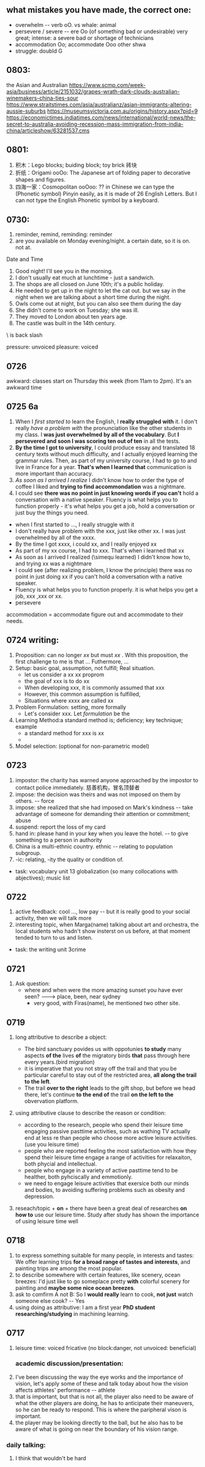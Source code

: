 ## what mistakes you have made, the correct one:
- overwhelm   -- verb oO.  vs whale: animal
- persevere / severe -- ere Oo   (of something bad or undesirable) very great; intense:   a severe bad or shortage of technicians
- accommodation Oo;  accommodate Ooo    other shwa
- struggle:   doubld G


## 0803:
the Asian and Australian
https://www.scmp.com/week-asia/business/article/2151032/grapes-wrath-dark-clouds-australian-winemakers-china-ties-sour
https://www.straitstimes.com/asia/australianz/asian-immigrants-altering-aussie-suburbs
https://museumsvictoria.com.au/origins/history.aspx?pid=9
https://economictimes.indiatimes.com/news/international/world-news/the-secret-to-australia-avoiding-recession-mass-immigration-from-india-china/articleshow/63281537.cms


## 0801:
1. 积木：Lego blocks;  buiding block; toy brick 砖块
2. 折纸：Origami ooOo: The Japanese art of folding paper to decorative shapes and figures.
3. 四海一家：Cosmopolitan ooOoo: ?? in Chinese we can type the (Phonetic symbol) Pinyin easily, as it is made of 26 English Letters. But I can not type the English Phonetic symbol by a keyboard.

## 0730:
1. reminder, remind, reminding:  reminder
1. are you available on Monday evening/night.  a certain date, so it is on.  not at.


Date and Time
1. Good night! I'll see you in the morning. 
2. I don't usually eat much at lunchtime - just a sandwich. 
3. The shops are all closed on June 10th; it's a public holiday. 
4. He needed to get up in the night to let the cat out.   but we say in the night when we are talking about a short time during the night.
5. Owls come out at night, but you can also see them during the day 
6. She didn't come to work on Tuesday; she was ill. 
7. They moved to London about ten years age.
8. The castle was built in the 14th century.

\ is back slash

pressure: unvoiced   pleasure: voiced

## 0726
awkward: classes start on Thursday this week (from 11am to 2pm). It's an awkward time

## 0725 6a
1. When I *first started to* learn the English, I **really struggled with** it. I don't really *have a problem with* the pronunciation like the other students in my class. I **was just overwhelmed by all of the vocabulary**. But **I persevered and soon I was scoring ten out of ten** in all the tests.
2. **By the time I got to university**, I could produce essay and translated 18 century texts without much difficulty, and I actually enjoyed learning the grammar rules. Then, as part of my university course, I had to go to and live in France for a year. **That's when I learned that** communication is more important than accuracy.
3. *As soon as I arrived I realize* I didn't know how to order the type of coffee I liked and **trying to find accommondation** was a nightmare.
4. I could see **there was no point in just knowing words if you can't** hold a conversation with a native speaker. Fluency is what helps you to function properly - it's what helps you get a job, hold a conversation or just buy the things you need.
- when I first started to ..., I really struggle with it
- I don't really have problem with the xxx, just like other xx. I was just overwhelmed by all of the xxxx.
- By the time I got xxxx, i could xx, and I really enjoyed xx
- As part of my xx course, I had to xxx.  That's when i learned that xx
- As soon as I arrived I realized (\simequ learned) I didn't know how to, and trying xx was a nightmare
- I could see (after realizing problem, I know the principle) there was no point in just doing xx if you can't hold a conversation with a native speaker.
- Fluency is what helps you to function properly. it is what helps you get a job, xxx ,xxx or xx.
- persevere


accommodation = accommodate   figure out and accommodate to their needs.

## 0724 writing: 
1. Proposition:  can no longer _xx_ but must _xx_ . With this proposition, the first challenge to me is that ... Futhermore, ...
1. Setup: basic goal, assumption, not fulfill; Real situation.
    - let us consider a xx xx proprom
    - the goal of xxx is to do xx
    - When developing xxx, it is commonly assumed that xxx
    - However, this common assumption is fulfilled, 
    - Situations where xxxx are called xx
1. Problem Formulation:  setting, more formally
    - Let's consider xxx. Let _formulation_ be the
1. Learning Method:a standard method is;  deficiency;  key technique; example
    - a standard method for xxx is xx
    - 
1. Model selection: (optional for non-parametric model)


## 0723
1. impostor: the charity has warned anyone approached by the impostor to contact police immediately. 慈善机构，冒名顶替者
2. impose: the decision was theirs and was not imposed on them by others. -- force
3. impose: she realized that she had imposed on Mark's kindness  -- take advantage of someone for demanding their attention or commitment; abuse
4. suspend: report the loss of my card
5. hand in: please hand in your key when you leave the hotel.  -- to give something to a person in authority
6. China is a multi-ethnic country.  ethnic -- relating to population subgroup.
7. -ic: relating,  -ity the quality or condition of. 
- task: vocabulary unit 13 globalization (so many collocations with abjectives); music list


## 0722
1. active feedback: cool ..., low pay -- but it is really good to your social activity, then we will talk more
2. interesting topic, when Marga(name) talking about art and orchestra, the local students who hadn't show insterst on us before, at that moment tended to turn to us and listen.
- task: the writing unit 3crime

## 0721 
1. Ask question:
    - where and when were the more amazing sunset you have ever seen?  ---> place, been, near sydney
        - very good, with Firas(name), he mentioned two other site.
## 0719
1. long attributive to describe a object:
    - The bird sanctuary povides us with oppotunies **to study** many aspects **of the** lives **of** the migratory birds **that** pass through here every years.(bird migration)
    - it is imperative that you not stray off the trail and that you be particular careful to stay out of the restricted area, **all along the trail to the left**.
    - The trail **over to the right** leads to the gift shop, but before we head there, let's continue **to the end of** the trail **on the left to the** obvervation platform.

1. using attributive clause to describe the reason or condition:
    - according to the research, people who spend their leisure time engaging passive pasttime activities, such as wathing TV actually end at less re  than people who choose more active leisure activities. (use you leisure time)
    - people who are reported feeling the most satisfaction with how they spend their leisure time engage a range of activities for relaxaiton, both phycial and intellectual.
    - people who engage in a variety of active pasttime tend to be healther, both pyhciscally and emmotionly.
    - we need to engage leisure activities that exersice both our minds and bodies, to avoiding suffering problems such as obesity and depression.
1. reseach/topic + **on** +
    there have been a great deal of researches **on how to** use our leisure time. Study after study has shown the importance of using leisure time well

## 0718
1. to express something suitable for many people, in interests and tastes: We offer learning trips **for a broad range of tastes and interests**, and painting trips are among the most popular.
1. to describe somewhere with certain features, like scenery, ocean breezes: I'd just like to go someplace pretty **with** colorful scenery for painting and **maybe some nice ocean breezes**.
1. ask to comfirm A not B: So I **would really** learn to cook, **not just** watch someone else cook? -- Yes
1. using doing as attributive: I am a first year **PhD student researching/studying** in machining learning.

## 0717
1. leisure time:  voiced fricative (no block:danger, not unvoiced: beneficial)
    ### academic discussion/presentation:
1. I've been discussing the way the eye works and the importance of vision, let's apply some of these and talk today about how the vision affects athletes' performance  -- athlete
1. that is important, but that is not all, the player also need to be aware of what the other players are doing, he has to anticipate their maneuvers, so he can be ready to respond. This is where the paripheral vison is important.
1. the player may be looking directly to the ball, but he also has to be aware of what is going on near the boundary of his vision range.
### daily talking:
1. I think that wouldn't be hard 